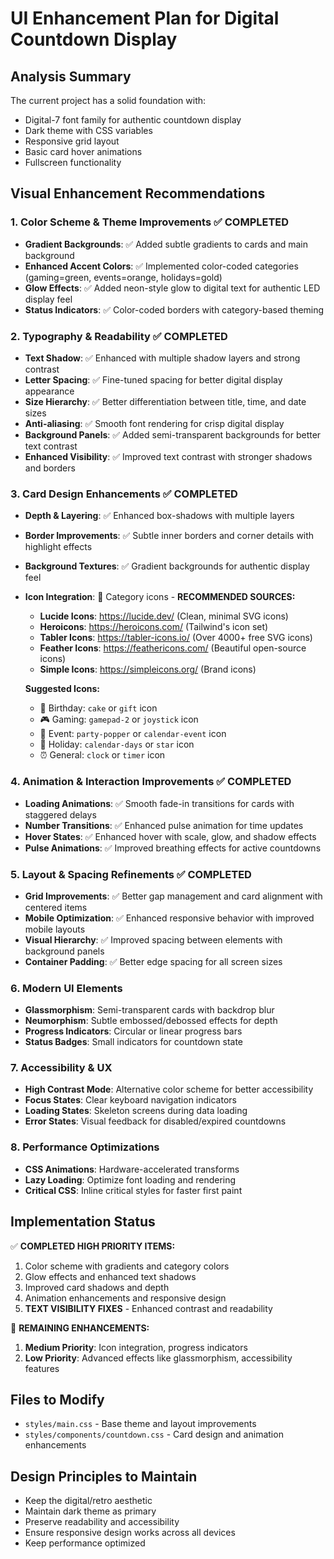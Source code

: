 # UI Enhancement Plan for Digital Countdown Display

## Analysis Summary
The current project has a solid foundation with:
- Digital-7 font family for authentic countdown display
- Dark theme with CSS variables
- Responsive grid layout
- Basic card hover animations
- Fullscreen functionality

## Visual Enhancement Recommendations

### 1. Color Scheme & Theme Improvements ✅ COMPLETED
- **Gradient Backgrounds**: ✅ Added subtle gradients to cards and main background
- **Enhanced Accent Colors**: ✅ Implemented color-coded categories (gaming=green, events=orange, holidays=gold)
- **Glow Effects**: ✅ Added neon-style glow to digital text for authentic LED display feel
- **Status Indicators**: ✅ Color-coded borders with category-based theming

### 2. Typography & Readability ✅ COMPLETED
- **Text Shadow**: ✅ Enhanced with multiple shadow layers and strong contrast
- **Letter Spacing**: ✅ Fine-tuned spacing for better digital display appearance
- **Size Hierarchy**: ✅ Better differentiation between title, time, and date sizes
- **Anti-aliasing**: ✅ Smooth font rendering for crisp digital display
- **Background Panels**: ✅ Added semi-transparent backgrounds for better text contrast
- **Enhanced Visibility**: ✅ Improved text contrast with stronger shadows and borders

### 3. Card Design Enhancements ✅ COMPLETED
- **Depth & Layering**: ✅ Enhanced box-shadows with multiple layers
- **Border Improvements**: ✅ Subtle inner borders and corner details with highlight effects
- **Background Textures**: ✅ Gradient backgrounds for authentic display feel
- **Icon Integration**: 🔄 Category icons - **RECOMMENDED SOURCES:**
  - **Lucide Icons**: https://lucide.dev/ (Clean, minimal SVG icons)
  - **Heroicons**: https://heroicons.com/ (Tailwind's icon set)
  - **Tabler Icons**: https://tabler-icons.io/ (Over 4000+ free SVG icons)
  - **Feather Icons**: https://feathericons.com/ (Beautiful open-source icons)
  - **Simple Icons**: https://simpleicons.org/ (Brand icons)
  
  **Suggested Icons:**
  - 🎂 Birthday: `cake` or `gift` icon
  - 🎮 Gaming: `gamepad-2` or `joystick` icon  
  - 🎉 Event: `party-popper` or `calendar-event` icon
  - 🕌 Holiday: `calendar-days` or `star` icon
  - ⏰ General: `clock` or `timer` icon

### 4. Animation & Interaction Improvements ✅ COMPLETED
- **Loading Animations**: ✅ Smooth fade-in transitions for cards with staggered delays
- **Number Transitions**: ✅ Enhanced pulse animation for time updates
- **Hover States**: ✅ Enhanced hover with scale, glow, and shadow effects
- **Pulse Animations**: ✅ Improved breathing effects for active countdowns

### 5. Layout & Spacing Refinements ✅ COMPLETED
- **Grid Improvements**: ✅ Better gap management and card alignment with centered items
- **Mobile Optimization**: ✅ Enhanced responsive behavior with improved mobile layouts
- **Visual Hierarchy**: ✅ Improved spacing between elements with background panels
- **Container Padding**: ✅ Better edge spacing for all screen sizes

### 6. Modern UI Elements
- **Glassmorphism**: Semi-transparent cards with backdrop blur
- **Neumorphism**: Subtle embossed/debossed effects for depth
- **Progress Indicators**: Circular or linear progress bars
- **Status Badges**: Small indicators for countdown state

### 7. Accessibility & UX
- **High Contrast Mode**: Alternative color scheme for better accessibility
- **Focus States**: Clear keyboard navigation indicators
- **Loading States**: Skeleton screens during data loading
- **Error States**: Visual feedback for disabled/expired countdowns

### 8. Performance Optimizations
- **CSS Animations**: Hardware-accelerated transforms
- **Lazy Loading**: Optimize font loading and rendering
- **Critical CSS**: Inline critical styles for faster first paint

## Implementation Status
✅ **COMPLETED HIGH PRIORITY ITEMS:**
1. Color scheme with gradients and category colors
2. Glow effects and enhanced text shadows
3. Improved card shadows and depth
4. Animation enhancements and responsive design
5. **TEXT VISIBILITY FIXES** - Enhanced contrast and readability

🔄 **REMAINING ENHANCEMENTS:**
1. **Medium Priority**: Icon integration, progress indicators
2. **Low Priority**: Advanced effects like glassmorphism, accessibility features

## Files to Modify
- `styles/main.css` - Base theme and layout improvements
- `styles/components/countdown.css` - Card design and animation enhancements

## Design Principles to Maintain
- Keep the digital/retro aesthetic
- Maintain dark theme as primary
- Preserve readability and accessibility
- Ensure responsive design works across all devices
- Keep performance optimized